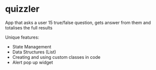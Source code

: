 # quizzler

App that asks a user 15 true/false question, gets answer from them and totalises the full results

Unique features:
- State Management
- Data Structures (List) 
- Creating and using custom classes in code
- Alert pop up widget 

